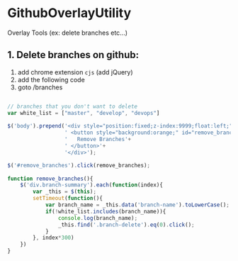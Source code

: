 # GithubOverlayUtility
Overlay Tools (ex: delete branches etc...)

## 1. Delete branches on github:

1. add chrome extension `cjs` (add jQuery)
2. add the following code
3. goto /branches

```javascript

// branches that you don't want to delete
var white_list = ["master", "develop", "devops"]
   
$('body').prepend('<div style="position:fixed;z-index:9999;float:left;">'+
                  ' <button style="background:orange;" id="remove_branches">'+
                  '   Remove Branches'+
                  ' </button>'+
                  '</div>');

$('#remove_branches').click(remove_branches);
        
function remove_branches(){
    $('div.branch-summary').each(function(index){
        var _this = $(this);
        setTimeout(function(){
            var branch_name = _this.data('branch-name').toLowerCase();
            if(!white_list.includes(branch_name)){
                console.log(branch_name);
                _this.find('.branch-delete').eq(0).click();
            }  
        }, index*300)
    }) 
}

```
